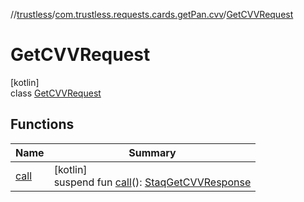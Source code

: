 //[trustless](../../../index.md)/[com.trustless.requests.cards.getPan.cvv](../index.md)/[GetCVVRequest](index.md)

# GetCVVRequest

[kotlin]\
class [GetCVVRequest](index.md)

## Functions

| Name | Summary |
|---|---|
| [call](call.md) | [kotlin]<br>suspend fun [call](call.md)(): [StaqGetCVVResponse](../../com.trustless.requests.cards/-staq-get-c-v-v-response/index.md) |
